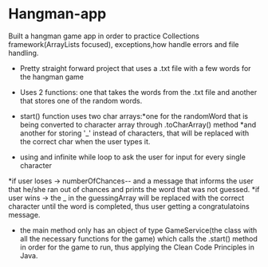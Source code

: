 # Hangman-app
Built a hangman game app in order to practice Collections framework(ArrayLists focused), exceptions,how handle errors and file handling.

- Pretty straight forward project that uses a .txt file with a few words for the hangman game

- Uses 2 functions: one that takes the words from the .txt file and another that stores one of the random words.

- start() function uses two char arrays:*one for the randomWord that is being converted to character array through .toCharArray() method
                                       *and another for storing '_' instead of characters, that will be replaced with the correct char when the user types it.
                                       
- using and infinite while loop to ask the user for input  for every single character

*if user loses -> numberOfChances-- and a message that informs the user that he/she ran out of chances and prints the word that was not guessed. 
*if user wins -> the _ in the guessingArray will be replaced with the correct character until the word is completed, thus user getting a congratulatoins message.

- the main method only has an object of type GameService(the class with all the necessary functions for the game) which calls the .start() method in order for the game to run, thus applying the Clean Code Principles in Java.

